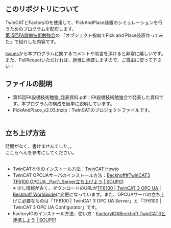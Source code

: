 ## このリポジトリについて
TwinCATとFactoryIOを使用して、PickAndPlace装置のシミュレーションを行うためのプログラムを配布します。<br>
[第15回FA設備技術勉強会](https://fa-study.connpass.com/event/284652/)の	「オブジェクト指向でPick and Place装置作ってみた」で紹介した内容です。<br><br>
[Issues](https://github.com/yuyuTds/PickAndPlaceSim/issues)から本プログラムに関するコメントや助言を頂けると非常に嬉しいです。<br>
また、PullRequetいただければ、適当に承諾しますので、ご自由に使って下さい！<br>

## ファイルの説明
- 第15回FA設備技術勉強_発表資料.pdf：FA設備技術勉強会で発表した資料です。本プログラムの構成を簡単に説明しています。
- PickAndPlace_v2.03.tnzip：TwinCATのプロジェクトファイルです。<br><br>

## 立ち上げ方法
時間がなく、書けませんでした。。<br>
ここらへんを参考にしてください。<br><br>

- TwinCAT本体のインストール方法：[TwinCAT Howto](https://sites.google.com/site/twincathowto/insutoruto-ji-ben-she-ding/tc3-install)
- TwinCAT OPCUAサーバのインストール方法：[Beckhoff#TwinCAT3 TF6100 OPCUA _Part1_Server立ち上げよう | SOUP01](http://soup01.com/ja/2021/08/14/beckhofftwincat3-tf6100-opcua_part1/)<br>
  ※ 少し情報が古く、ダウンロードのURLが[TF6100 | TwinCAT 3 OPC UA | Beckhoff Worldwide](https://www.beckhoff.com/en-en/products/automation/twincat/tfxxxx-twincat-3-functions/tf6xxx-connectivity/tf6100.html?)に変更になっています。また、OPCUAサーバの立ち上げに必要なものは「TF6100 | TwinCAT 3 OPC UA Server」と「TF6100 | TwinCAT 3 OPC UA Configurator」です。
- FactoryIOのインストール方法、使い方：[FactoryIO#Beckhoff TwinCAT3と連携しよう | SOUP01](http://soup01.com/ja/2021/11/05/post-3328/)
